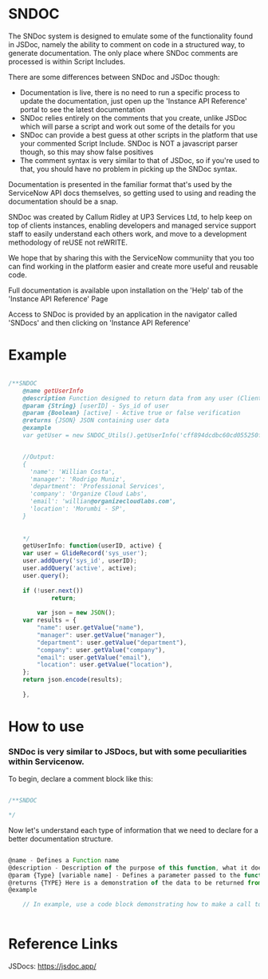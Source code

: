 # SNDOC

The SNDoc system is designed to emulate some of the functionality found in JSDoc, namely the ability to comment on code in a structured way, to generate documentation. The only place where SNDoc comments are processed is within Script Includes.

There are some differences between SNDoc and JSDoc though:

- Documentation is live, there is no need to run a specific process to update the documentation, just open up the 'Instance API Reference' portal to see the latest documentation
- SNDoc relies entirely on the comments that you create, unlike JSDoc which will parse a script and work out some of the details for you
- SNDoc can provide a best guess at other scripts in the platform that use your commented Script Include. SNDoc is NOT a javascript parser though, so this may show false positives
- The comment syntax is very similar to that of JSDoc, so if you're used to that, you should have no problem in picking up the SNDoc syntax.

Documentation is presented in the familiar format that's used by the ServiceNow API docs themselves, so getting used to using and reading the documentation should be a snap.

SNDoc was created by Callum Ridley at UP3 Services Ltd, to help keep on top of clients instances, enabling developers and managed service support staff to easily understand each others work, and move to a development methodology of reUSE not reWRITE.

We hope that by sharing this with the ServiceNow communiity that you too can find working in the platform easier and create more useful and reusable code.

Full documentation is available upon installation on the 'Help' tab of the 'Instance API Reference' Page

Access to SNDoc is provided by an application in the navigator called 'SNDocs' and then clicking on 'Instance API Reference'


# Example

```JAVASCRIPT

/**SNDOC
    @name getUserInfo
    @description Function designed to return data from any user (Client and Server)
    @param {String} [userID] - Sys_id of user
    @param {Boolean} [active] - Active true or false verification
    @returns {JSON} JSON containing user data
    @example
    var getUser = new SNDOC_Utils().getUserInfo('cff894dcdbc60cd055250fbca3961901');


    //Output:
    {
      'name': 'Willian Costa',
      'manager': 'Rodrigo Muniz',
      'department': 'Professional Services',
      'company': 'Organize Cloud Labs',
      'email': 'willian@organizecloudlabs.com',
      'location': 'Morumbi - SP',
    }
    
    
    */
	getUserInfo: function(userID, active) {
	var user = GlideRecord('sys_user');
	user.addQuery('sys_id', userID);
	user.addQuery('active', active);
	user.query();
    
	if (!user.next()) 
      		return;
      
    	var json = new JSON();
	var results = {
		"name": user.getValue("name"),
		"manager": user.getValue("manager"),
		"department": user.getValue("department"),
		"company": user.getValue("company"),
		"email": user.getValue("email"),
		"location": user.getValue("location"),		
	};
	return json.encode(results);
		
	},

```

# How to use

### SNDoc is very similar to JSDocs, but with some peculiarities within Servicenow.


To begin, declare a comment block like this:

```JAVASCRIPT

/**SNDOC

*/

```

Now let's understand each type of information that we need to declare for a better documentation structure.

```JAVASCRIPT

@name - Defines a Function name
@description - Description of the purpose of this function, what it does, why it exists
@param {Type} [variable name] - Defines a parameter passed to the function 
@returns {TYPE} Here is a demonstration of the data to be returned from the execution of the function
@example

	// In example, use a code block demonstrating how to make a call to this function and what is returned
    
```


# Reference Links

JSDocs: https://jsdoc.app/
